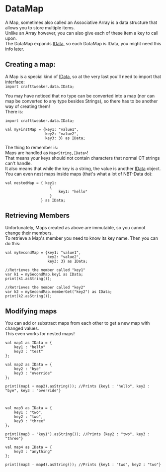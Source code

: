 # DataMap

A Map, sometimes also called an Associative Array is a data structure that allows you to store multiple items.  
Unlike an Array however, you can also give each of these item a key to call upon.  
The DataMap expands [IData](/Vanilla/Data/IData/), so each DataMap is IData, you might need this info later.

## Creating a map:

A Map is a special kind of [IData](/Vanilla/Data/IData/), so at the very last you'll need to import that interface:  
`import crafttweaker.data.IData;`

You may have noticed that no type can be converted into a map (nor can map be converted to any type besides Strings), so there has to be another way of creating them!  
There is:

```zenscript
import crafttweaker.data.IData;

val myFirstMap = {key1: "value1",
                  key2: "value2",
                  key3: 3} as IData;
```

The thing to remember is:  
Maps are handled as `Map<String,IData>`!  
That means your keys should not contain characters that normal CT strings can't handle.  
It also means that while the key is a string, the value is another [IData](/Vanilla/Data/IData/) object.  
You can even nest maps inside maps (that's what a lot of NBT-Data do):

```zenscript
val nestedMap = { key1: 
                    {
                        key1: "hello"
                    }
                } as IData;
```

## Retrieving Members

Unfortunately, Maps created as above are immutable, so you cannot change their members.  
To retrieve a Map's member you need to know its key name. Then you can do this:

```zenscript
val mySecondMap = {key1: "value1",
                   key2: "value2",
                   key3: 3} as IData;

//Retrieves the member called "key1"
var k1 = mySecondMap.key1 as IData;
print(k1.asString());

//Retrieves the member called "key2"
var k2 = mySecondMap.memberGet("key2") as IData;
print(k2.asString());
```

## Modifying maps

You can add or substract maps from each other to get a new map with changed values.  
This even works for nested maps!

    val map1 as IData = {
        key1 : "hello"
        key3 : "test"
    };
    
    val map2 as IData = {
        key2 : "bye"
        key3 : "override"
    };
    
    print((map1 + map2).asString()); //Prints {key1 : "hello", key2 : "bye", key3 : "override"}
    
    
    
    val map3 as IData = {
        key1 : "two",
        key2 : "two",
        key3 : "three"
    };
    
    print((map3 - "key1").asString()); //Prints {key2 : "two", key3 : "three"}
    
    val map4 as IData = {
        key3 : "anything"
    };
    
    print((map3 - map4).asString()); //Prints {key1 : "two", key2 : "two"}